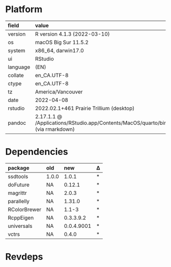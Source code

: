 # Platform

|field    |value                                                                           |
|:--------|:-------------------------------------------------------------------------------|
|version  |R version 4.1.3 (2022-03-10)                                                    |
|os       |macOS Big Sur 11.5.2                                                            |
|system   |x86_64, darwin17.0                                                              |
|ui       |RStudio                                                                         |
|language |(EN)                                                                            |
|collate  |en_CA.UTF-8                                                                     |
|ctype    |en_CA.UTF-8                                                                     |
|tz       |America/Vancouver                                                               |
|date     |2022-04-08                                                                      |
|rstudio  |2022.02.1+461 Prairie Trillium (desktop)                                        |
|pandoc   |2.17.1.1 @ /Applications/RStudio.app/Contents/MacOS/quarto/bin/ (via rmarkdown) |

# Dependencies

|package      |old   |new        |Δ  |
|:------------|:-----|:----------|:--|
|ssdtools     |1.0.0 |1.0.1      |*  |
|doFuture     |NA    |0.12.1     |*  |
|magrittr     |NA    |2.0.3      |*  |
|parallelly   |NA    |1.31.0     |*  |
|RColorBrewer |NA    |1.1-3      |*  |
|RcppEigen    |NA    |0.3.3.9.2  |*  |
|universals   |NA    |0.0.4.9001 |*  |
|vctrs        |NA    |0.4.0      |*  |

# Revdeps

